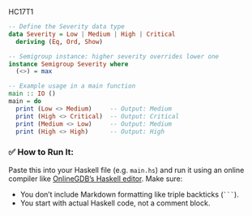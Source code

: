 HC17T1

```haskell
-- Define the Severity data type
data Severity = Low | Medium | High | Critical
  deriving (Eq, Ord, Show)

-- Semigroup instance: higher severity overrides lower one
instance Semigroup Severity where
  (<>) = max

-- Example usage in a main function
main :: IO ()
main = do
  print (Low <> Medium)     -- Output: Medium
  print (High <> Critical)  -- Output: Critical
  print (Medium <> Low)     -- Output: Medium
  print (High <> High)      -- Output: High
```

### ✅ How to Run It:
Paste this into your Haskell file (e.g. `main.hs`) and run it using an online compiler like [OnlineGDB’s Haskell editor](https://www.onlinegdb.com/online_haskell_compiler). Make sure:
- You don’t include Markdown formatting like triple backticks (` ``` `).
- You start with actual Haskell code, not a comment block.


